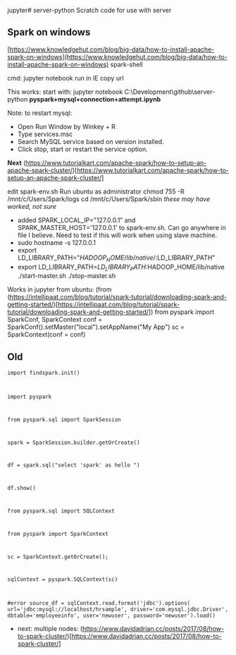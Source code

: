 jupyter# server-python
Scratch code for use with server

## Spark on windows

[https://www.knowledgehut.com/blog/big-data/how-to-install-apache-spark-on-windows](https://www.knowledgehut.com/blog/big-data/how-to-install-apache-spark-on-windows)
spark-shell

cmd: jupyter notebook
run in IE
copy url

This works:
start with: jupyter notebook C:\Development\github\server-python
**pyspark+mysql+connection+attempt.ipynb**

Note: to restart mysql:
* Open Run Window by Winkey + R
* Type services.msc
* Search MySQL service based on version installed.
* Click stop, start or restart the service option.

**Next** (https://www.tutorialkart.com/apache-spark/how-to-setup-an-apache-spark-cluster/)[https://www.tutorialkart.com/apache-spark/how-to-setup-an-apache-spark-cluster/]

edit spark-env.sh
Run ubuntu as administrator
chmod 755 -R /mnt/c/Users/Spark/logs
cd /mnt/c/Users/Spark/sbin
*these may have worked, not sure*
* added SPARK_LOCAL_IP="127.0.0.1" and SPARK_MASTER_HOST='127.0.0.1' to spark-env.sh.  Can go anywhere in file I believe.  Need to test if this will work when using slave machine.
* sudo hostname -s 127.0.0.1 
* export LD_LIBRARY_PATH="$HADOOP_HOME/lib/native/:$LD_LIBRARY_PATH"
* export LD_LIBRARY_PATH=$LD_LIBRARY_PATH:$HADOOP_HOME/lib/native 
./start-master.sh
./stop-master.sh

Works in jupyter from ubuntu: (from (https://intellipaat.com/blog/tutorial/spark-tutorial/downloading-spark-and-getting-started/)[https://intellipaat.com/blog/tutorial/spark-tutorial/downloading-spark-and-getting-started/])
from pyspark import SparkConf, SparkContext
conf = SparkConf().setMaster("local").setAppName("My App")
sc = SparkContext(conf = conf)


## Old
<code>import findspark.init()

import pyspark

from pyspark.sql import SparkSession

spark = SparkSession.builder.getOrCreate()

df = spark.sql("select 'spark' as hello ")

df.show()

from pyspark.sql import SQLContext

from pyspark import SparkContext

sc = SparkContext.getOrCreate();

sqlContext = pyspark.SQLContext(sc)

#error
source_df = sqlContext.read.format('jdbc').options(
          url='jdbc:mysql://localhost/hrsample',
          driver='com.mysql.jdbc.Driver',
          dbtable='employeeinfo',
          user='newuser',
          password='newuser').load()
</code>

* next: multiple nodes: (https://www.davidadrian.cc/posts/2017/08/how-to-spark-cluster/)[https://www.davidadrian.cc/posts/2017/08/how-to-spark-cluster/]